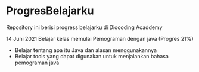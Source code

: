 # ProgresBelajarku
Repository ini berisi progress belajarku di Diocoding Acaddemy

14 Juni 2021
Belajar kelas memulai Pemograman dengan java (Progres 21%)
- Belajar tentang apa itu Java dan alasan menggunakannya 
- Belajar tools yang dapat digunakan untuk menjalankan bahasa pemograman java
